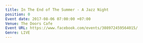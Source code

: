 ```yaml
---
title: In The End of The Summer - A Jazz Night
position: 0
Event date: 2017-08-06 07:00:00 +07:00
Venue: The Doors Cafe
Event URL: https://www.facebook.com/events/308972459564015/
Genre: LIVE
---
```


